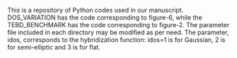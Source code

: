 This is a repository of Python codes used in our manuscript. DOS_VARIATION has the code corresponding to figure-6, while the TEBD_BENCHMARK has the code corresponding to figure-2. The parameter file included in each directory may be modified as per need. The parameter, idos, corresponds to the hybridization function: idos=1 is for Gaussian, 2 is for semi-elliptic and 3 is for flat.
